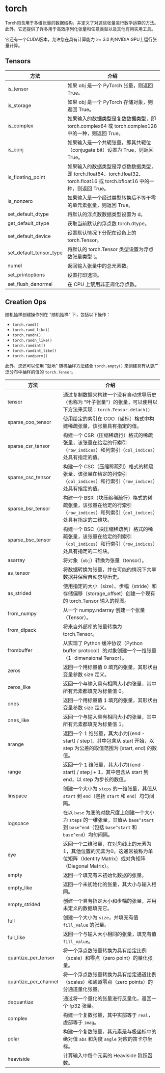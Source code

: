 # torch

Torch包含用于多维张量的数据结构，并定义了对这些张量进行数学运算的方法。此外，它还提供了许多用于高效序列化张量和任意类型以及其他有用实用工具。

它还有一个CUDA版本，允许您在具有计算能力 >= 3.0 的NVIDIA GPU上运行张量计算。

## Tensors

| 方法                    | 介绍                                                         |
| ----------------------- | ------------------------------------------------------------ |
| is_tensor               | 如果 obj 是一个 PyTorch 张量，则返回 True。                  |
| is_storage              | 如果 obj 是一个 PyTorch 存储对象，则返回 True。              |
| is_complex              | 如果输入的数据类型是复数数据类型，即 torch.complex64 或 torch.complex128 中的一种，则返回 True。 |
| is_conj                 | 如果输入是一个共轭张量，即其共轭位（conjugate bit）设置为 True，则返回 True。 |
| is_floating_point       | 如果输入的数据类型是浮点数数据类型，即 torch.float64、torch.float32、torch.float16 或 torch.bfloat16 中的一种，则返回 True。 |
| is_nonzero              | 如果输入是一个经过类型转换后不等于零的单元素张量，则返回 True。 |
| set_default_dtype       | 将默认的浮点数数据类型设置为 d。                             |
| get_default_dtype       | 获取当前默认的浮点数 torch.dtype。                           |
| set_default_device      | 设置默认情况下分配在设备上的 torch.Tensor。                  |
| set_default_tensor_type | 将默认的 torch.Tensor 类型设置为浮点数张量类型 t。           |
| numel                   | 返回输入张量中的总元素数。                                   |
| set_printoptions        | 设置打印选项。                                               |
| set_flush_denormal      | 在 CPU 上禁用非正规化浮点数。                                |

## Creation Ops

随机抽样创建操作列在 "随机抽样" 下，包括以下操作：

- `torch.rand()`
- `torch.rand_like()`
- `torch.randn()`
- `torch.randn_like()`
- `torch.randint()`
- `torch.randint_like()`
- `torch.randperm()`

此外，您还可以使用 "就地" 随机抽样方法结合 `torch.empty()` 来创建具有从更广泛分布中抽样的值的 `torch.Tensor`。

| 方法                 | 介绍                                                         |
| -------------------- | ------------------------------------------------------------ |
| tensor               | 通过复制数据来构建一个没有自动求导历史（也称为 "叶子张量"）的张量，可以使用以下方法来实现：`torch.Tensor.detach()` |
| sparse_coo_tensor    | 使用给定的索引在 COO（坐标）格式中构建稀疏张量，该张量具有指定的值。 |
| sparse_csr_tensor    | 构建一个 CSR（压缩稀疏行）格式的稀疏张量，该张量在给定的行索引（`row_indices`）和列索引（`col_indices`）处具有指定的值。 |
| sparse_csc_tensor    | 构建一个 CSC（压缩稀疏列）格式的稀疏张量，该张量在给定的列索引（`col_indices`）和行索引（`row_indices`）处具有指定的值。 |
| sparse_bsr_tensor    | 构建一个 BSR（块压缩稀疏行）格式的稀疏张量，该张量在给定的行索引（`row_indices`）和列索引（`col_indices`）处具有指定的二维块。 |
| sparse_bsc_tensor    | 构建一个 BSC（块压缩稀疏列）格式的稀疏张量，该张量在给定的列索引（`col_indices`）和行索引（`row_indices`）处具有指定的二维块。 |
| asarray              | 将对象（`obj`）转换为张量（tensor）。                        |
| as_tensor            | 将数据转换为张量，并在可能的情况下共享数据并保留自动求导历史。 |
| as_strided           | 使用指定的大小（size）、步幅（stride）和存储偏移（storage_offset）创建一个现有的 torch.Tensor 输入的视图。 |
| from_numpy           | 从一个 numpy.ndarray 创建一个张量（Tensor）。                |
| from_dlpack          | 将来自外部库的张量转换为 torch.Tensor。                      |
| frombuffer           | 从实现了 Python 缓冲协议（Python buffer protocol）的对象创建一个一维张量（1-dimensional Tensor）。 |
| zeros                | 返回一个用标量值 0 填充的张量，其形状由变量参数 size 定义。  |
| zeros_like           | 返回一个与输入具有相同大小的张量，其中所有元素都填充为标量值 0。 |
| ones                 | 返回一个用标量值 1 填充的张量，其形状由变量参数 size 定义。  |
| ones_like            | 返回一个与输入具有相同大小的张量，其中所有元素都填充为标量值 1。 |
| arange               | 返回一个 1 维张量，其大小为⌈(end - start) / step⌉，其中包含从 start 开始，以 step 为公差的取值范围为 [start, end) 的数值。 |
| range                | 返回一个 1 维张量，其大小为⌊(end - start) / step⌋ + 1，其中包含从 start 到 end，以 step 为步长的数值。 |
| linspace             | 创建一个大小为 `steps` 的一维张量，其值从 `start` 到 `end`（包括 `start` 和 `end`）均匀间隔。 |
| logspace             | 在以 `base` 为底的对数尺度上创建一个大小为 `steps` 的一维张量，其值从 `base^start` 到 `base^end`（包括 `base^start` 和 `base^end`）均匀间隔。 |
| eye                  | 返回一个二维张量，在对角线上的元素为1，其他位置的元素为0。这通常被称为单位矩阵（Identity Matrix）或对角矩阵（Diagonal Matrix）。 |
| empty                | 返回一个填充有未初始化数据的张量。                           |
| empty_like           | 返回一个未初始化的张量，其大小与输入相同。                   |
| empty_strided        | 创建一个具有指定大小和步幅的张量，并用未定义的数据填充它。   |
| full                 | 创建一个大小为 `size`，并填充有值 `fill_value` 的张量。      |
| full_like            | 返回一个与输入大小相同的张量，填充有值 `fill_value`。        |
| quantize_per_tensor  | 将一个浮点数张量转换为具有给定比例（scale）和零点（zero point）的量化张量。 |
| quantize_per_channel | 将一个浮点数张量转换为具有给定通道比例（scales）和通道零点（zero points）的分通道量化张量。 |
| dequantize           | 通过将一个量化的张量进行反量化，返回一个 fp32 张量。         |
| complex              | 构建一个复数张量，其中实部等于 `real`，虚部等于 `imag`。     |
| polar                | 构建一个复数张量，其元素是与极坐标中的绝对值 `abs` 和角度 `angle` 对应的笛卡尔坐标。 |
| heaviside            | 计算输入中每个元素的 Heaviside 阶跃函数。                    |





















































